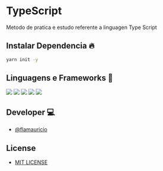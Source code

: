 # TypeScript
Metodo de pratica e estudo referente a linguagen Type Script 

## Instalar Dependencia 🔥
```bash
yarn init -y
```

## Linguagens e Frameworks 🚀
<img src="https://img.shields.io/badge/TypeScript-007ACC?style=for-the-badge&logo=typescript&logoColor=white" /> <img src="https://img.shields.io/badge/JavaScript-323330?style=for-the-badge&logo=javascript&logoColor=F7DF1E" /> <img src="https://img.shields.io/badge/HTML5-E34F26?style=for-the-badge&logo=html5&logoColor=white" /> <img src="https://img.shields.io/badge/React_Native-20232A?style=for-the-badge&logo=react&logoColor=61DAFB" /> <img src="https://img.shields.io/badge/Yarn-2C8EBB?style=for-the-badge&logo=yarn&logoColor=white" /> 

## Developer 💻
- <a href="https://github.com/flamauricio"> @flamauricio <a/>
  
## License
  - <a href="https://github.com/flamauricio/TypeScript/blob/main/LICENSE"> MIT LICENSE <a/>
